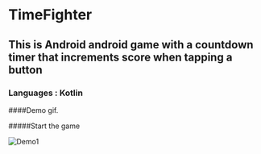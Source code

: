 # TimeFighter
## This is Android android game with a countdown timer that increments score when tapping a button
### Languages : Kotlin

####Demo gif.

#####Start the game

![Demo1](https://user-images.githubusercontent.com/85051772/135280954-15db5301-4732-4362-8dc2-f3d145a66627.gif)


